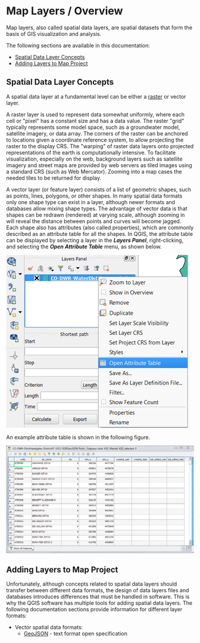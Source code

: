 # Map Layers / Overview #

Map layers, also called spatial data layers, are spatial datasets that form the basis of GIS visualization and analysis.

The following sections are available in this documentation:

* [Spatial Data Layer Concepts](#spatial-data-layer-concepts)
* [Adding Layers to Map Project](#adding-layers-to-map-project)

## Spatial Data Layer Concepts

A spatial data layer at a fundamental level can be either a [raster](https://en.wikipedia.org/wiki/Raster_graphics) or vector layer.

A raster layer is used to represent data somewhat uniformly, where each cell or "pixel" has a constant size and has a data value.
The raster "grid" typically represents some model space, such as a groundwater model, satellite imagery, or data array.
The corners of the raster can be anchored to locations given a coordinate reference system, to allow projecting the raster
to the display CRS. The "warping" of raster data layers onto projected representations of the earth is computationally intensive.
To facilitate visualization, especially on the web, background layers such as satellite imagery and street maps are provided
by web servers as tiled images using a standard CRS (such as Web Mercator).  Zooming into a map cases the needed tiles to
be returned for display.

A vector layer (or feature layer) consists of a list of geometric shapes, such as points, lines, polygons, or other shapes.
In many spatial data formats only one shape type can exist in a layer, although newer formats and databases allow mixing shape types.
The advantage of vector data is that shapes can be redrawn (rendered) at varying scale, although zooming in will
reveal the distance between points and curves will become jagged.  
Each shape also has attributes (also called properties), which are commonly described as an attribute table for all the shapes.
In QGIS, the attribute table can be displayed by selecting a layer in the ***Layers Panel***, right-clicking,
and selecting the ***Open Attribute Table*** menu, as shown below.

![Layer open attribute table](overview-images/open-attribute-table.png)

An example attribute table is shown in the following figure.

![Attribute table](overview-images/attribute-table.png)

## Adding Layers to Map Project ##

Unfortunately, although concepts related to spatial data layers should transfer between different data formats,
the design of data layers files and databases introduces differences that must be handled in software.
This is why the QGIS software has multiple tools for adding spatial data layers.
The following documentation sections provide information for different layer formats:

* Vector spatial data formats:
	+ [GeoJSON](vector-geojson/) - text format open specification
